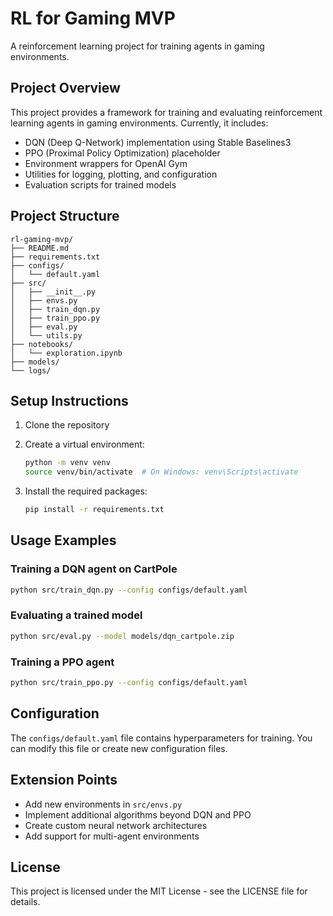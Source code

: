 # RL for Gaming MVP

A reinforcement learning project for training agents in gaming environments.

## Project Overview

This project provides a framework for training and evaluating reinforcement learning agents in gaming environments. Currently, it includes:

- DQN (Deep Q-Network) implementation using Stable Baselines3
- PPO (Proximal Policy Optimization) placeholder
- Environment wrappers for OpenAI Gym
- Utilities for logging, plotting, and configuration
- Evaluation scripts for trained models

## Project Structure

```
rl-gaming-mvp/
├── README.md
├── requirements.txt
├── configs/
│   └── default.yaml
├── src/
│   ├── __init__.py
│   ├── envs.py
│   ├── train_dqn.py
│   ├── train_ppo.py
│   ├── eval.py
│   └── utils.py
├── notebooks/
│   └── exploration.ipynb
├── models/
└── logs/
```

## Setup Instructions

1. Clone the repository

2. Create a virtual environment:
   ```bash
   python -m venv venv
   source venv/bin/activate  # On Windows: venv\Scripts\activate
   ```

3. Install the required packages:
   ```bash
   pip install -r requirements.txt
   ```

## Usage Examples

### Training a DQN agent on CartPole

```bash
python src/train_dqn.py --config configs/default.yaml
```

### Evaluating a trained model

```bash
python src/eval.py --model models/dqn_cartpole.zip
```

### Training a PPO agent

```bash
python src/train_ppo.py --config configs/default.yaml
```

## Configuration

The `configs/default.yaml` file contains hyperparameters for training. You can modify this file or create new configuration files.

## Extension Points

- Add new environments in `src/envs.py`
- Implement additional algorithms beyond DQN and PPO
- Create custom neural network architectures
- Add support for multi-agent environments

## License

This project is licensed under the MIT License - see the LICENSE file for details. 